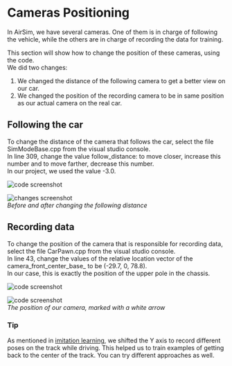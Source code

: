 # Cameras Positioning  

In AirSim, we have several cameras. One of them is in charge of following the vehicle, while the others are in charge of recording the data for training.  

This section will show how to change the position of these cameras, using the code.  
We did two changes:  
1. We changed the distance of the following camera to get a better view on our car.  
2. We changed the position of the recording camera to be in same position as our actual camera on the real car.  

## Following the car  

To change the distance of the camera that follows the car, select the file SimModeBase.cpp from the visual studio console.  
In line 309, change the value follow_distance: to move closer, increase this number and to move farther, decrease this number.  
In our project, we used the value -3.0.  

![code screenshot](images/technion/follow_distance_code.png)  

![changes screenshot](images/technion/car_demonstration_follow.png)  
*Before and after changing the following distance*  

## Recording data  

To change the position of the camera that is responsible for recording data, select the file CarPawn.cpp from the visual studio console.  
In line 43, change the values of the relative location vector of the camera_front_center_base_ to be (-29.7, 0, 78.8).  
In our case, this is exactly the position of the upper pole in the chassis.  

![code screenshot](images/technion/recording_distance_code.png)  

![code screenshot](images/technion/recording_camera_position_marked.png)  
*The position of our camera, marked with a white arrow*  

### Tip  

As mentioned in [imitation learning](https://github.com/FSTDriverless/AirSim/tree/master/PythonClient/imitation_learning), we shifted the Y axis to record different poses on the track while driving. This helped us to train examples of getting back to the center of the track. You can try different approaches as well.  
